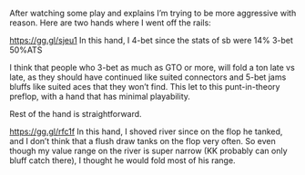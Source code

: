 
After watching some play and explains I’m trying to be more aggressive with reason. Here are two hands where I went off the rails:


https://gg.gl/sjeu1
In this hand, I 4-bet since the stats of sb were 14% 3-bet 50%ATS 

I think that people who 3-bet as much as GTO or more, will fold a ton late vs late, as they should have continued like suited connectors and 5-bet jams bluffs like suited aces that they won’t find.
This let to this punt-in-theory preflop, with a hand that has minimal playability.

 Rest of the hand is straightforward.


https://gg.gl/rfc1f
In this hand, I shoved river since on the flop he tanked, and I don’t think that a flush draw tanks on the flop very often. So even though my value range on the river is super narrow (KK probably can only bluff catch there), I thought he would fold most of his range.